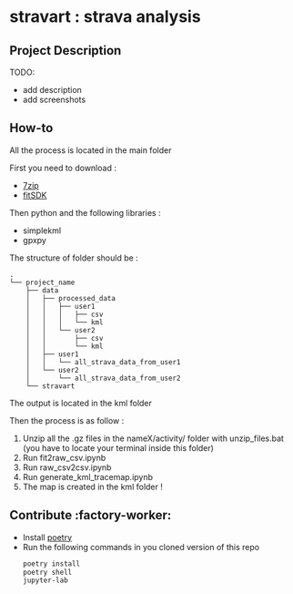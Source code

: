 # stravart : strava analysis

## Project Description

TODO:
- add description
- add screenshots

## How-to

All the process is located in the main folder

First you need to download : 
- [7zip](https://www.7-zip.org/download.html)
- [fitSDK](https://developer.garmin.com/fit/download/)

Then python and the following libraries : 
- simplekml
- gpxpy

The structure of folder should be :

```
.
└── project_name
    ├── data
    │   ├── processed_data
    │   │   ├── user1
    │   │   │   ├── csv
    │   │   │   └── kml
    │   │   └── user2
    │   │       ├── csv
    │   │       └── kml
    │   ├── user1
    │   │   └── all_strava_data_from_user1
    │   └── user2
    │       └── all_strava_data_from_user2
    └── stravart
```


The output is located in the kml folder

Then the process is as follow : 

1. Unzip all the .gz files in the nameX/activity/ folder with unzip_files.bat (you have to locate your terminal inside this folder)
2. Run fit2raw_csv.ipynb
3. Run raw_csv2csv.ipynb
4. Run generate_kml_tracemap.ipynb
5. The map is created in the kml folder !


## Contribute :factory-worker:

* Install [poetry](https://python-poetry.org/)
* Run the following commands in you cloned version of this repo
  ```sh
  poetry install
  poetry shell
  jupyter-lab
  ```
